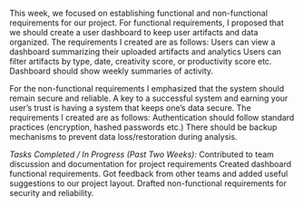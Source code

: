 This week, we focused on establishing functional and non-functional requirements for our project. For functional requirements, I proposed that we should create a user dashboard to keep user artifacts and data organized. The requirements I created are as follows: 
Users can view a dashboard summarizing their uploaded artifacts and analytics
 Users can filter artifacts by type, date, creativity score, or productivity score etc. 
Dashboard should show weekly summaries of activity. 

For the non-functional requirements I emphasized that the system should remain secure and reliable. A key to a successful system and earning your user’s trust is having a system that keeps one’s data secure. The requirements I created are as follows: 
Authentication should follow standard practices (encryption, hashed passwords etc.)
 There should be backup mechanisms to prevent data loss/restoration during analysis.

*Tasks Completed / In Progress (Past Two Weeks):*
Contributed to team discussion and documentation for project requirements
Created dashboard functional requirements.
Got feedback from other teams and added useful suggestions to our project layout.
Drafted non-functional requirements for security and reliability.

